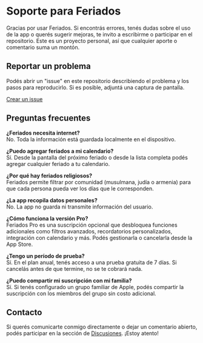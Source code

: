 # Soporte para Feriados

Gracias por usar Feriados. Si encontrás errores, tenés dudas sobre el uso de la app o querés sugerir mejoras, te invito a escribirme o participar en el repositorio. Este es un proyecto personal, así que cualquier aporte o comentario suma un montón.

## Reportar un problema

Podés abrir un "issue" en este repositorio describiendo el problema y los pasos para reproducirlo. Si es posible, adjuntá una captura de pantalla.

[Crear un issue](https://github.com/lucasditomase/Feriados/issues)

## Preguntas frecuentes

**¿Feriados necesita internet?**  
No. Toda la información está guardada localmente en el dispositivo.

**¿Puedo agregar feriados a mi calendario?**  
Sí. Desde la pantalla del próximo feriado o desde la lista completa podés agregar cualquier feriado a tu calendario.

**¿Por qué hay feriados religiosos?**  
Feriados permite filtrar por comunidad (musulmana, judía o armenia) para que cada persona pueda ver los días que le corresponden.

**¿La app recopila datos personales?**  
No. La app no guarda ni transmite información del usuario.

**¿Cómo funciona la versión Pro?**  
Feriados Pro es una suscripción opcional que desbloquea funciones adicionales como filtros avanzados, recordatorios personalizados, integración con calendario y más. Podés gestionarla o cancelarla desde la App Store.

**¿Tengo un período de prueba?**  
Sí. En el plan anual, tenés acceso a una prueba gratuita de 7 días. Si cancelás antes de que termine, no se te cobrará nada.

**¿Puedo compartir mi suscripción con mi familia?**  
Sí. Si tenés configurado un grupo familiar de Apple, podés compartir la suscripción con los miembros del grupo sin costo adicional.

## Contacto

Si querés comunicarte conmigo directamente o dejar un comentario abierto, podés participar en la sección de [Discusiones](https://github.com/lucasditomase/Feriados/discussions). ¡Estoy atento!
